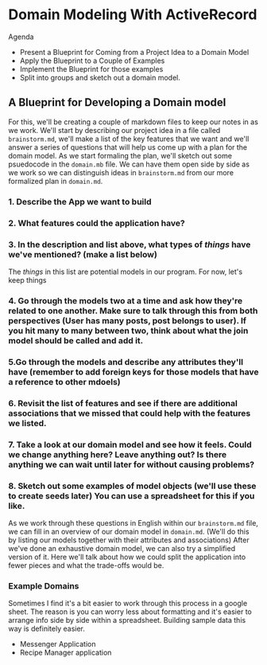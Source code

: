 # Domain Modeling With ActiveRecord

Agenda
- Present a Blueprint for Coming from a Project Idea to a Domain Model
- Apply the Blueprint to a Couple of Examples
- Implement the Blueprint for those examples
- Split into groups and sketch out a domain model.

## A Blueprint for Developing a Domain model

For this, we'll be creating a couple of markdown files to keep our notes in as we work. We'll start by describing our project idea in a file called `brainstorm.md`, we'll make a list of the key features that we want and we'll answer a series of questions that will help us come up with a plan for the domain model. As we start formaling the plan, we'll sketch out some psuedocode in the `domain.mb` file. We can have them open side by side as we work so we can distinguish ideas in `brainstorm.md` from our more formalized plan in `domain.md`.

### 1. Describe the App we want to build

### 2. What features could the application have? 
### 3. In the description and list above, what types of *things* have we've mentioned? (make a list below)


The *things* in this list are potential models in our program. For now, let's keep things

### 4. Go through the models two at a time and ask how they're related to one another. Make sure to talk through this from both perspectives (User has many posts, post belongs to user). If you hit many to many between two, think about what the join model should be called and add it.

### 5.Go through the models and describe any attributes they'll have (remember to add foreign keys for those models that have a reference to other mdoels)


### 6. Revisit the list of features and see if there are additional associations that we missed that could help with the features we listed.

### 7. Take a look at our domain model and see how it feels. Could we change anything here? Leave anything out? Is there anything we can wait until later for without causing problems?
### 8. Sketch out some examples of model objects (we'll use these to create seeds later) You can use a spreadsheet for this if you like.

As we work through these questions in English within our `brainstorm.md` file, we can fill in an overview of our domain model in `domain.md`. (We'll do this by listing our models together with their attributes and associations) After we've done an exhaustive domain model, we can also try a simplified version of it. Here we'll talk about how we could split the application into fewer pieces and what the trade-offs would be.

### Example Domains

Sometimes I find it's a bit easier to work through this process in a google sheet. The reason is you can worry less about formatting and it's easier to arrange info side by side within a spreadsheet. Building sample data this way is definitely easier.

- Messenger Application
- Recipe Manager application

